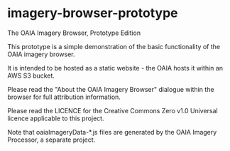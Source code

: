 # imagery-browser-prototype
The OAIA Imagery Browser, Prototype Edition

This prototype is a simple demonstration of the basic functionality of the OAIA imagery browser. 

It is intended to be hosted as a static website - the OAIA hosts it within an AWS S3 bucket. 

Please read the "About the OAIA Imagery Browser" dialogue within the browser for full attribution information.

Please read the LICENCE for the Creative Commons Zero v1.0 Universal licence applicable to this project.

Note that oaiaImageryData-*.js files are generated by the OAIA Imagery Processor, a separate project.
